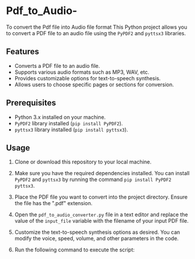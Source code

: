 # Pdf_to_Audio-

To convert the Pdf file into Audio file format
This Python project allows you to convert a PDF file to an audio file using the `PyPDF2` and `pyttsx3` libraries.

## Features

- Converts a PDF file to an audio file.
- Supports various audio formats such as MP3, WAV, etc.
- Provides customizable options for text-to-speech synthesis.
- Allows users to choose specific pages or sections for conversion.

## Prerequisites

- Python 3.x installed on your machine.
- `PyPDF2` library installed (`pip install PyPDF2`).
- `pyttsx3` library installed (`pip install pyttsx3`).

## Usage

1. Clone or download this repository to your local machine.

2. Make sure you have the required dependencies installed. You can install `PyPDF2` and `pyttsx3` by running the command `pip install PyPDF2 pyttsx3`.

3. Place the PDF file you want to convert into the project directory. Ensure the file has the ".pdf" extension.

4. Open the `pdf_to_audio_converter.py` file in a text editor and replace the value of the `input_file` variable with the filename of your input PDF file.

5. Customize the text-to-speech synthesis options as desired. You can modify the voice, speed, volume, and other parameters in the code.

6. Run the following command to execute the script:

